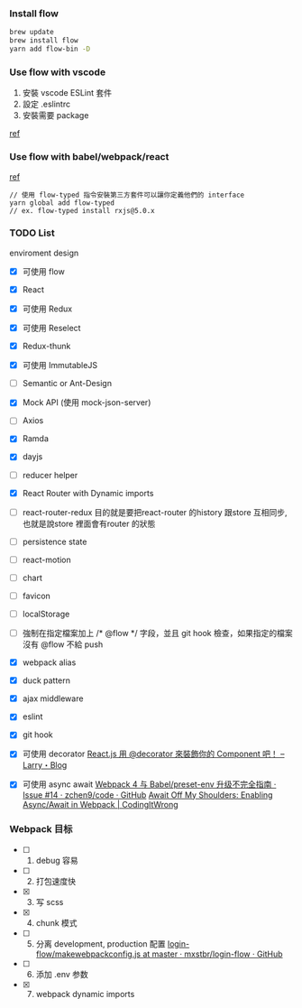 ### Install flow
```bash
brew update
brew install flow
yarn add flow-bin -D
```

### Use flow with vscode
1. 安裝 vscode ESLint 套件
2. 設定 .eslintrc
3. 安裝需要 package

[ref](https://zhuanlan.zhihu.com/p/26310058)

### Use flow with babel/webpack/react
[ref](https://medium.com/@fastphrase/integrating-flow-into-a-react-project-fbbc2f130eed)

```
// 使用 flow-typed 指令安裝第三方套件可以讓你定義他們的 interface
yarn global add flow-typed
// ex. flow-typed install rxjs@5.0.x
```


### TODO List
enviroment design
- [x] 可使用 flow
- [x] React
- [x] 可使用 Redux
- [x] 可使用 Reselect
- [x] Redux-thunk
- [x] 可使用 ImmutableJS
- [ ] Semantic or Ant-Design
- [x] Mock API (使用 mock-json-server)
- [ ] Axios
- [x] Ramda
- [x] dayjs
- [ ] reducer helper
- [x] React Router with Dynamic imports
- [ ] react-router-redux   目的就是要把react-router 的history 跟store 互相同步, 也就是說store 裡面會有router 的狀態
- [ ] persistence state
- [ ] react-motion
- [ ] chart
- [ ] favicon
- [ ] localStorage
- [ ] 強制在指定檔案加上 /* @flow */ 字段，並且 git hook 檢查，如果指定的檔案沒有 @flow 不給 push
- [x] webpack alias
- [x] duck pattern

- [x] ajax middleware
- [x] eslint
- [x] git hook
- [x] 可使用 decorator  [React.js 用 @decorator 來裝飾你的 Component 吧！ – Larry・Blog](https://larrylu.blog/react-decorator-hoc-2536db2737cb)
- [x] 可使用 async await [Webpack 4 与 Babel/preset-env 升级不完全指南 · Issue #14 · zchen9/code · GitHub](https://github.com/zchen9/code/issues/14)  [Await Off My Shoulders: Enabling Async/Await in Webpack | CodingItWrong](https://codingitwrong.com/2018/02/05/await-off-my-shoulders.html)

### Webpack 目标
- [ ] 1. debug 容易
- [ ] 2. 打包速度快
- [x] 3. 写 scss
- [x] 4. chunk 模式
- [ ] 5. 分离 development, production 配置 [login-flow/makewebpackconfig.js at master · mxstbr/login-flow · GitHub](https://github.com/mxstbr/login-flow/blob/master/makewebpackconfig.js)
- [ ] 6. 添加 .env 参数
- [x] 7. webpack dynamic imports